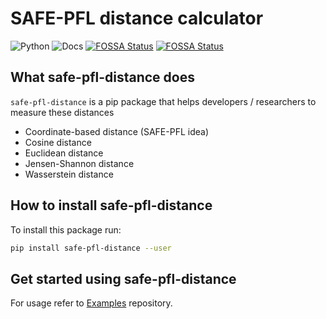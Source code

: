 # SAFE-PFL distance calculator

![Python](https://img.shields.io/badge/python-3.12-blue.svg)
![Docs](https://github.com/safe-pfl/distances/workflows/docs/badge.svg)
[![FOSSA Status](https://app.fossa.com/api/projects/git%2Bgithub.com%2Fsafe-pfl%2Fdistances.svg?type=shield&issueType=license)](https://app.fossa.com/projects/git%2Bgithub.com%2Fsafe-pfl%2Fdistances?ref=badge_shield&issueType=license)
[![FOSSA Status](https://app.fossa.com/api/projects/git%2Bgithub.com%2Fsafe-pfl%2Fdistances.svg?type=shield&issueType=security)](https://app.fossa.com/projects/git%2Bgithub.com%2Fsafe-pfl%2Fdistances?ref=badge_shield&issueType=security)

## What safe-pfl-distance does

`safe-pfl-distance` is a pip package that helps developers / researchers to measure these distances

- Coordinate-based distance (SAFE-PFL idea)
- Cosine distance
- Euclidean distance
- Jensen-Shannon distance
- Wasserstein distance

## How to install safe-pfl-distance

To install this package run:

```sh
pip install safe-pfl-distance --user
```

## Get started using safe-pfl-distance

For usage refer to [Examples](https://github.com/safe-pfl/examples/distance) repository.
